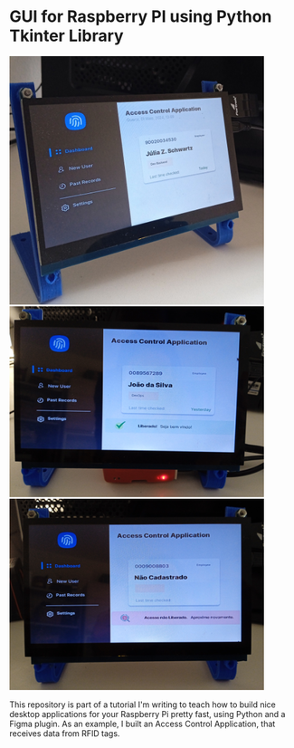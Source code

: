 <h1>GUI for Raspberry PI using Python Tkinter Library</h1>
<div>
  <img src="https://github.com/juliazschwartz/GUI_Raspberry_Tkinter/blob/main/tela.jpg" width="450"></img>
<img src="https://github.com/juliazschwartz/GUI_Raspberry_Tkinter/blob/main/tela2.jpg" width="450"></img>
<img src="https://github.com/juliazschwartz/GUI_Raspberry_Tkinter/blob/main/tela3.jpg" width="450"></img>
</div>

This repository is part of a tutorial I'm writing to teach how to build nice desktop applications for your Raspberry Pi pretty fast, using Python and a Figma plugin.
As an example, I built an Access Control Application, that receives data from RFID tags.

